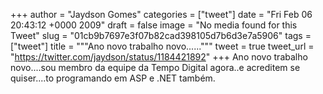 
+++
author = "Jaydson Gomes"
categories = ["tweet"]
date = "Fri Feb 06 20:43:12 +0000 2009"
draft = false
image = "No media found for this Tweet"
slug = "01cb9b7697e3f07b82cad398105d7b6d3e7a5906"
tags = ["tweet"]
title = """Ano novo trabalho novo......"""
tweet = true
tweet_url = "https://twitter.com/jaydson/status/1184421892"
+++
Ano novo trabalho novo....sou membro da equipe da Tempo Digital agora..e acreditem se quiser....to programando em ASP e .NET também.
